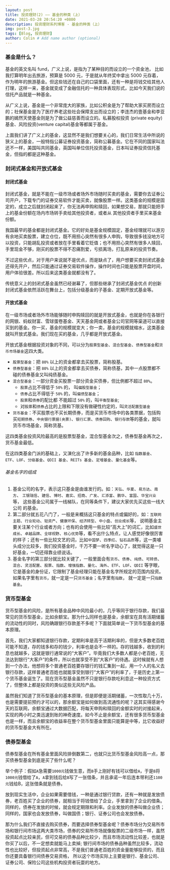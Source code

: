```yaml
---
layout: post
title: 投资理财(2) —— 基金的种类（上）
date: 2021-03-28 20:54:20 +0800
description: 投资理财系列博客 - 基金的种类（上）
img: post-3.jpg
tags: [Blog, 投资理财]
author: Colin # Add name author (optional)
---
```


### 基金是什么？

基金的英文名叫 fund，广义上说，是指为了某种目的而设立的一个资金池， 比如我打算明年出去旅游，预算是 5000 元，于是就从年终奖中拿出 5000 元存着，作为明年的旅游基金。但这些钱还在自己的口袋里面，还有一种是将钱交给其他人打理，这样一来，基金就变成了金融信托的一种具体表现形式，比如今天我们说的信托产品就是一种基金。

从广义上说，基金是一个非常庞大的家族，比如公积金是为了帮助大家买房而设立的；社保基金是为了医疗养老这些社会保障支出而设立的；李连杰的壹基金和李亚鹏的嫣然天使基金则是为了做公益慈善而设立的。私募股权投资 (private equity)基金、风险投资(venture capital)基金等都属于基金。

上面我们讲了广义上的基金，这显然不是我们想要关心的，我们日常生活中所说的狭义上的基金，一般特指公募证券投资基金，简称公募基金。它在不同的国家叫法还不一样，美国叫共同基金，英国叫单位信托投资基金，日本叫证券投资信托基金，但指的都是这种基金。

### 封闭式基金和开放式基金

#### 封闭式基金

封闭式基金，就是不能在一级市场或者场外市场随时买卖的基金，需要你去证券公司开户，下载专门的证券交易软件才能买卖，就像股票一样。这类基金的规模是固定的，成立之后就封闭起来了，你无法再申购和赎回，如果想交易，那就只能把手上的基金份额在场内市场转手卖给其他投资者，或者从 其他投资者手里买来基金份额。

我国最早的基金都是封闭式基金。它的好处是基金规模固定，基金经理就可以游刃有余地买卖股票，建立仓位，既不用担心突然有很多人申购，导致很多钱没地方可以投资，只能胡乱投资或者放在手里看着它贬值；也不用担心突然有很多人赎回，手里现金不够，刚买的股票不得不忍痛割爱，亏损离场，打乱原来的投资节奏。

不过这些优点，对于用户来说就不是优点，而是缺点了，用户想要买卖封闭式基金还得先开户，然后只能通过证券交易软件操作，操作时间也只能是股票开盘时间，用户体验很差。所以后来这类基金就都没有了。

传统意义上的封闭式基金虽然已经谢幕了，但那些继承了封闭式基金优点 的创新封闭式基金依然活跃在舞台上，包括分级基金的子基金、定期开放式基金等。

#### 开放式基金
在一级市场或者场外市场能够随时申购赎回的就是开放式基金，也就是你在各银行的网银、蚂蚁财富、雪球蛋卷基金、天天基金网或者基金公司官网等渠道可以直接买到的基金。你一买，基金的规模就变大；你一卖，基金的规模就缩水，这类基金就叫开放式基金。我们现在买的基金，几乎都是开放式基金。

开放式基金根据投资对象的不同，可以分为`股票型基金`、`混合型基金`、`债券型基金`和`货币市场基金`这四大类。

- `股票型基金`：把 `80%` 以上的资金都拿去买股票，简称股基。
- `债券型基金`：把 `80%` 以上的资金都拿去买债券，简称债基，其中一点股票都不碰的债券基金又叫纯债基金。
- `混合型基金`：一部分资金买股票一部分资金买债券，但比例都不超过 `80%`。
  - `股票`占比不得低于 `50%` 的， 叫`偏股型基金`；
  - `债券`占比不得低于 `50%` 的，叫`偏债型基金`；
  - `股票`和`债券`的配比都 不能超过 `50%` 的，叫`平衡型基金`;
  - 对`股票`和`债券`占比的上限和下限没有做硬性约定的，叫`灵活配置型基金`
- `货币基金`：不买股票也不买长期债券，而是买货币市场中的各类票据，包括购买`短期债券`、`中央银行票据(央票)`、`银行汇票`、`债券回购`、`银行存款`等的基金，就叫货币市场基金，简称货基。

这四类基金投资风险最高的是股票型基金，混合型基金次之，债券型基金再次之， 货币基金最低。

在这四类基金门派的基础上，又演化出了许多新的基金品种，比如 `指数基金`、`ETF`、`LOF`、`分级基金`、`QDII 基金`、`REITs 基金`、`定增基金`、`量化基金`等。

###### 基金名字的组成
1. 基金公司的名字，表示这只基金是由谁发行的。如：`天弘`、`华夏`、`易方达`、`南方`、 `工银瑞信`、`建信`、`博时`、`嘉实`、`招商`、`广发`、`汇添富`、`鹏华`、`富国`、`华宝兴业`等， 这些基金公司属于一线梯队，在同等条件下，建议大家优先买这些一线大公司 的基金。
2. 第二部分就五花八门了，一般是来概括这只基金的特点或偏好的，如：`互联网主题`、`行业轮动`、`轻资产`、`健康环保`、`经济转型`、`中小盘`、`创业成长`等， 说明基金主要关注某个行业或者方向；也有的会使用一些比较“高大上”的词汇，比如`盛世成长`、`卓越品牌`、`全球视野`、`核心优势`等，看不出什么特点，让人感觉好像很厉害的样子；还有一些比较文艺的词，比如`中国梦`、`四季红`、`钻石品质`等，这一类噱头成分比较多，我们投资基金时，千万不要一听名字动心了，就觉得这是一只好基金，一切还得靠业绩说话。
3. 基金名字的第三部分就比较关键了，一般里面会有`货币`、`债券`、`纯债`、`可转债`、`混合`、`灵活配置`、`股票`、`指数`、`增强指数`、`量化`、`海外`、`ETF`、`LOF`、`QDII` 等字眼，它是基金的身份证，它限制了基金经理只能在基金名字所规定的范围内投资。如果名字里有`货币`，就一定是一只`货币基金`；名字里有`指数`， 就一定是一只`指数基金`。

### 货币型基金
货币型基金的风险，是所有基金品种中风险最小的，几乎等同于银行存款，我们最常见的货币型基金，比如余额宝。那为什么同样也是基金，余额宝在具有活期储蓄的流动性的同时，风险确跟银行存款差不多呢？下面就简单说一下货币型基金的基本原理。

首先，我们大家都知道银行存款，定期利率是高于活期利率的，但是大多数老百姓可能不知道，存的钱多和存的钱少，利率也是会不一样的。存的钱越多，收到的利息也就越多，这就是银行通常说的“大客户”。毕竟我们大多数人都是小老百姓，无法达到银行“大客户”的条件，所以也就享受不到“大客户”的待遇。这时候就有人想到一个办法，他想将多个普通老百姓要存银行的钱汇集到一起，用一个人的名义去银行存款，这样普通老百姓也就能享受到银行“大客户”的利率了，于是历史上第一个货币基金诞生了。现在货币型基金虽然不只是银行存款吃利息这一种投资方式了，但整体上都是投资的类似这些无风险产品。

虽然我们知道了货币型基金的基本原理，但是即便是活期储蓄，一次性取几十万，也是需要提前预约才可以的，那余额宝是如何做到高流通性的呢？这其实得感谢今天的互联网，余额宝通过大数据匹配，将每天申购和赎回的金额实时的对接起来，实现的两小时之类迅速到账的神奇速度。如今不止是余额宝，还有很多货币型基金也是一样，而且余额宝的收益率在整个货币型基金里面只能算是中等，比它收益好的货币型基金大有所在。

### 债券型基金
债券型基金在所有基金里面风险排倒数第二，也就只比货币型基金风险高一点，那买债券型基金到底是买了些什么呢？

举个例子：假如`A`急需要`1000元`钱做生意，而`B`手上刚好有钱可以借给`A`，于是`B`将`1000元`钱借给了`A`，`A`拿到钱后给`B`写了一张借条，并且承诺一年后连本带利还`1100元`钱给B，这张借条就是债券。

放到现实生活中，企业如果需要借钱，一种是通过银行贷款，还有一种就是发放债券，老百姓买了企业的债券，就相当于将钱借给了企业，手里拿到了企业的借条。同样的，债券在发放的时候，就会规定期限和利率。企业发放的债券叫做企业债；同样的，国家也会发放债券，叫做国债；银行、证券公司也会发放债券。

那为什么我们不直接去购买债券，而要选择债券型基金呢？债券市场分为交易所市场和银行间市场这两大类市场，债券的交易所市场就像股票的二级市场一样，虽然投资起点比较亲民，但可交易的债券品种比较少，而且市场流动性比较差，也就是你买了以后，不一定想卖就能马上卖掉; 银行间市场的债券品种虽然比较多，流动性也比较好，但投资起点非常高，不是我们普通老百姓的资金量能够投资的，而且你还要具备银行间债券交易资格， 所以这个市场实际上主要是银行、基金公司、证券公司、保险公司这些机构投资者玩耍的地方。
